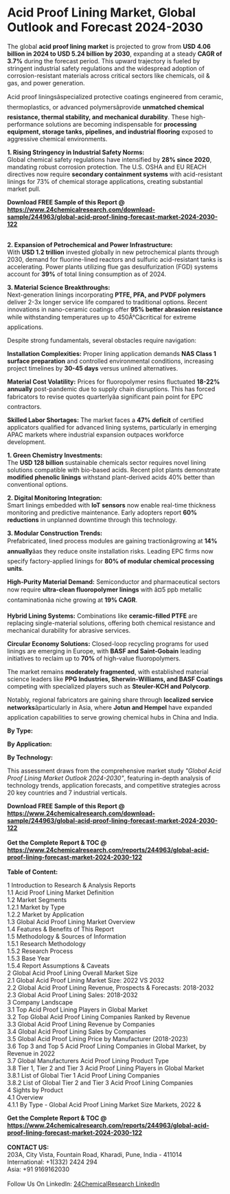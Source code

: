 <h1>Acid Proof Lining Market, Global Outlook and Forecast 2024-2030</h1><p>The global <strong>acid proof lining market</strong> is projected to grow from <strong>USD 4.06 billion in 2024 to USD 5.24 billion by 2030</strong>, expanding at a steady <strong>CAGR of 3.7%</strong> during the forecast period. This upward trajectory is fueled by stringent industrial safety regulations and the widespread adoption of corrosion-resistant materials across critical sectors like chemicals, oil &amp; gas, and power generation.</p><p>Acid proof liningsâspecialized protective coatings engineered from ceramic, thermoplastics, or advanced polymersâprovide <strong>unmatched chemical resistance, thermal stability, and mechanical durability</strong>. These high-performance solutions are becoming indispensable for <strong>processing equipment, storage tanks, pipelines, and industrial flooring</strong> exposed to aggressive chemical environments.</p><p><strong>1. Rising Stringency in Industrial Safety Norms:</strong><br>
Global chemical safety regulations have intensified by <strong>28% since 2020</strong>, mandating robust corrosion protection. The U.S. OSHA and EU REACH directives now require <strong>secondary containment systems</strong> with acid-resistant linings for 73% of chemical storage applications, creating substantial market pull.</p><div><b>Download FREE Sample of this Report @ 
            <a href="https://www.24chemicalresearch.com/download-sample/244963/global-acid-proof-lining-forecast-market-2024-2030-122">
            https://www.24chemicalresearch.com/download-sample/244963/global-acid-proof-lining-forecast-market-2024-2030-122</a></b></div><br><p><strong>2. Expansion of Petrochemical and Power Infrastructure:</strong><br>
With <strong>USD 1.2 trillion</strong> invested globally in new petrochemical plants through 2030, demand for fluorine-lined reactors and sulfuric acid-resistant tanks is accelerating. Power plants utilizing flue gas desulfurization (FGD) systems account for <strong>39%</strong> of total lining consumption as of 2024.</p><p><strong>3. Material Science Breakthroughs:</strong><br>
Next-generation linings incorporating <strong>PTFE, PFA, and PVDF polymers</strong> deliver 2-3x longer service life compared to traditional options. Recent innovations in nano-ceramic coatings offer <strong>95% better abrasion resistance</strong> while withstanding temperatures up to 450Â°Câcritical for extreme applications.</p><p>Despite strong fundamentals, several obstacles require navigation:</p><p><strong>Installation Complexities:</strong> Proper lining application demands <strong>NAS Class 1 surface preparation</strong> and controlled environmental conditions, increasing project timelines by <strong>30-45 days</strong> versus unlined alternatives.</p><p><strong>Material Cost Volatility:</strong> Prices for fluoropolymer resins fluctuated <strong>18-22% annually</strong> post-pandemic due to supply chain disruptions. This has forced fabricators to revise quotes quarterlyâa significant pain point for EPC contractors.</p><p><strong>Skilled Labor Shortages:</strong> The market faces a <strong>47% deficit</strong> of certified applicators qualified for advanced lining systems, particularly in emerging APAC markets where industrial expansion outpaces workforce development.</p><p><strong>1. Green Chemistry Investments:</strong><br>
The <strong>USD 128 billion</strong> sustainable chemicals sector requires novel lining solutions compatible with bio-based acids. Recent pilot plants demonstrate <strong>modified phenolic linings</strong> withstand plant-derived acids 40% better than conventional options.</p><p><strong>2. Digital Monitoring Integration:</strong><br>
Smart linings embedded with <strong>IoT sensors</strong> now enable real-time thickness monitoring and predictive maintenance. Early adopters report <strong>60% reductions</strong> in unplanned downtime through this technology.</p><p><strong>3. Modular Construction Trends:</strong><br>
Prefabricated, lined process modules are gaining tractionâgrowing at <strong>14% annually</strong>âas they reduce onsite installation risks. Leading EPC firms now specify factory-applied linings for <strong>80% of modular chemical processing units</strong>.</p><p><strong>High-Purity Material Demand:</strong> Semiconductor and pharmaceutical sectors now require <strong>ultra-clean fluoropolymer linings</strong> with â¤5 ppb metallic contaminationâa niche growing at <strong>19% CAGR</strong>.</p><p><strong>Hybrid Lining Systems:</strong> Combinations like <strong>ceramic-filled PTFE</strong> are replacing single-material solutions, offering both chemical resistance and mechanical durability for abrasive services.</p><p><strong>Circular Economy Solutions:</strong> Closed-loop recycling programs for used linings are emerging in Europe, with <strong>BASF and Saint-Gobain</strong> leading initiatives to reclaim up to <strong>70%</strong> of high-value fluoropolymers.</p><p>The market remains <strong>moderately fragmented</strong>, with established material science leaders like <strong>PPG Industries, Sherwin-Williams, and BASF Coatings</strong> competing with specialized players such as <strong>Steuler-KCH and Polycorp</strong>.</p><p>Notably, regional fabricators are gaining share through <strong>localized service networks</strong>âparticularly in Asia, where <strong>Jotun and Hempel</strong> have expanded application capabilities to serve growing chemical hubs in China and India.</p><p><strong>By Type:</strong></p><p><strong>By Application:</strong></p><p><strong>By Technology:</strong></p><p>This assessment draws from the comprehensive market study <em>"Global Acid Proof Lining Market Outlook 2024-2030"</em>, featuring in-depth analysis of technology trends, application forecasts, and competitive strategies across 20 key countries and 7 industrial verticals.</p><div><b>Download FREE Sample of this Report @ 
            <a href="https://www.24chemicalresearch.com/download-sample/244963/global-acid-proof-lining-forecast-market-2024-2030-122">
            https://www.24chemicalresearch.com/download-sample/244963/global-acid-proof-lining-forecast-market-2024-2030-122</a></b></div><br><div><b>Get the Complete Report & TOC @ 
            <a href="https://www.24chemicalresearch.com/reports/244963/global-acid-proof-lining-forecast-market-2024-2030-122">
            https://www.24chemicalresearch.com/reports/244963/global-acid-proof-lining-forecast-market-2024-2030-122</a></b></div><br>
            <b>Table of Content:</b><p>1 Introduction to Research & Analysis Reports<br />
    1.1 Acid Proof Lining Market Definition<br />
    1.2 Market Segments<br />
        1.2.1 Market by Type<br />
        1.2.2 Market by Application<br />
    1.3 Global Acid Proof Lining Market Overview<br />
    1.4 Features & Benefits of This Report<br />
    1.5 Methodology & Sources of Information<br />
        1.5.1 Research Methodology<br />
        1.5.2 Research Process<br />
        1.5.3 Base Year<br />
        1.5.4 Report Assumptions & Caveats<br />
2 Global Acid Proof Lining Overall Market Size<br />
    2.1 Global Acid Proof Lining Market Size: 2022 VS 2032<br />
    2.2 Global Acid Proof Lining Revenue, Prospects & Forecasts: 2018-2032<br />
    2.3 Global Acid Proof Lining Sales: 2018-2032<br />
3 Company Landscape<br />
    3.1 Top Acid Proof Lining Players in Global Market<br />
    3.2 Top Global Acid Proof Lining Companies Ranked by Revenue<br />
    3.3 Global Acid Proof Lining Revenue by Companies<br />
    3.4 Global Acid Proof Lining Sales by Companies<br />
    3.5 Global Acid Proof Lining Price by Manufacturer (2018-2023)<br />
    3.6 Top 3 and Top 5 Acid Proof Lining Companies in Global Market, by Revenue in 2022<br />
    3.7 Global Manufacturers Acid Proof Lining Product Type<br />
    3.8 Tier 1, Tier 2 and Tier 3 Acid Proof Lining Players in Global Market<br />
        3.8.1 List of Global Tier 1 Acid Proof Lining Companies<br />
        3.8.2 List of Global Tier 2 and Tier 3 Acid Proof Lining Companies<br />
4 Sights by Product<br />
    4.1 Overview<br />
        4.1.1 By Type - Global Acid Proof Lining Market Size Markets, 2022 &</p><div><b>Get the Complete Report & TOC @ 
            <a href="https://www.24chemicalresearch.com/reports/244963/global-acid-proof-lining-forecast-market-2024-2030-122">
            https://www.24chemicalresearch.com/reports/244963/global-acid-proof-lining-forecast-market-2024-2030-122</a></b></div><br><b>CONTACT US:</b><br>
            203A, City Vista, Fountain Road, Kharadi, Pune, India - 411014<br>
            International: +1(332) 2424 294<br>
            Asia: +91 9169162030 <br><br>
            Follow Us On LinkedIn: <a href="https://www.linkedin.com/company/24chemicalresearch/">24ChemicalResearch LinkedIn</a>